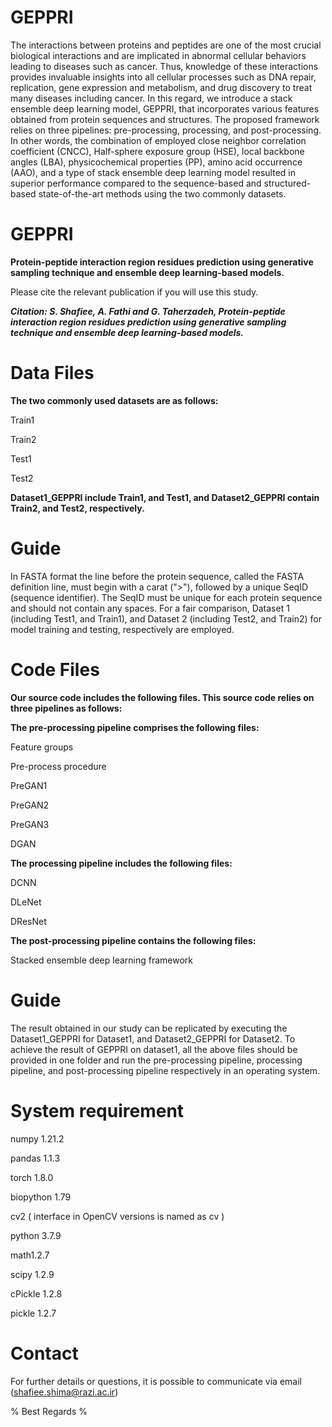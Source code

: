 # GEPPRI
The interactions between proteins and peptides are one of the most crucial biological interactions and are implicated in abnormal cellular behaviors leading to diseases such as cancer. Thus, knowledge of these interactions provides invaluable insights into all cellular processes such as DNA repair, replication, gene expression and metabolism, and drug discovery to treat many diseases including cancer. 
In this regard, we introduce a stack ensemble deep learning model, GEPPRI, that incorporates various features obtained from protein sequences and structures. The proposed framework relies on three pipelines: pre-processing, processing, and post-processing. In other words, the combination of employed close neighbor correlation coefficient (CNCC), Half-sphere exposure group (HSE), local backbone angles (LBA), physicochemical properties (PP), amino acid occurrence (AAO), and a type of stack ensemble deep learning model resulted in superior performance compared to the sequence-based and structured-based state-of-the-art methods using the two commonly datasets.

# GEPPRI
****Protein-peptide interaction region residues prediction using generative sampling technique and ensemble deep learning-based models.****

Please cite the relevant publication if you will use this study.

***Citation: S. Shafiee, A. Fathi and G. Taherzadeh, Protein-peptide interaction region residues prediction using generative sampling technique and ensemble deep learning-based models.***

# Data Files

****The two commonly used datasets are as follows:****

Train1

Train2

Test1

Test2

****Dataset1_GEPPRI include Train1, and Test1, and Dataset2_GEPPRI contain Train2, and Test2, respectively.****

# Guide

In FASTA format the line before the protein sequence, called the FASTA definition line, must begin with a carat (">"), followed by a unique SeqID (sequence identifier). The SeqID must be unique for each protein sequence and should not contain any spaces. For a fair comparison, Dataset 1 (including Test1, and Train1), and Dataset 2 (including Test2, and Train2) for model training and testing, respectively are employed.

# Code Files

****Our source code includes the following files. This source code relies on three pipelines as follows:****

**The pre-processing pipeline comprises the following files:**

Feature groups

Pre-process procedure

PreGAN1

PreGAN2

PreGAN3

DGAN

**The processing pipeline includes the following files:**

DCNN 

DLeNet

DResNet 

**The post-processing pipeline contains the following files:**

Stacked ensemble deep learning framework 

# Guide

The result obtained in our study can be replicated by executing the Dataset1_GEPPRI for Dataset1, and Dataset2_GEPPRI for Dataset2. To achieve the result of GEPPRI on dataset1, all the above files should be provided in one folder and run the pre-processing pipeline, processing pipeline, and post-processing pipeline respectively in an operating system.

# System requirement

numpy 1.21.2

pandas 1.1.3

torch 1.8.0

biopython 1.79

cv2 ( interface in OpenCV versions is named as cv )

python 3.7.9

math1.2.7

scipy 1.2.9

cPickle 1.2.8

pickle 1.2.7

# Contact

For further details or questions, it is possible to communicate via email (shafiee.shima@razi.ac.ir)

% Best Regards % 
